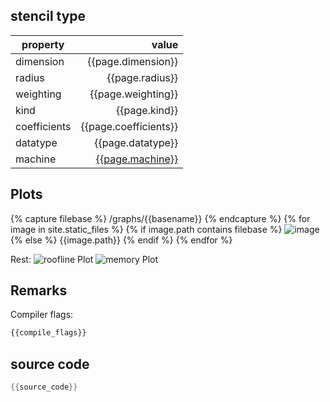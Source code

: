 
## stencil type

| property     | value            |
|--------------|-----------------:|
| dimension    | {{page.dimension}}    |
| radius       | {{page.radius}}       |
| weighting    | {{page.weighting}}    |
| kind         | {{page.kind}}         |
| coefficients | {{page.coefficients}} |
| datatype     | {{page.datatype}}     |
| machine      | [{{page.machine}}](/machine_files/{{page.machine}}) |

## Plots
{% capture filebase %}
/graphs/{{basename}}
{% endcapture %}
{% for image in site.static_files %}
    {% if image.path contains filebase %}
        <img src="{{ page.base_github_url }}{{ image.path }}" alt="image" />
    {% else %}
    	{{image.path}}
    {% endif %}
{% endfor %}

Rest:
![roofline Plot](/graphs/{{basename}}-roofline.svg)
![memory Plot](/graphs/{{basename}}-memory.svg)

## Remarks

Compiler flags:
```bash
{{compile_flags}}
```

## source code

```C
{{source_code}}
```

